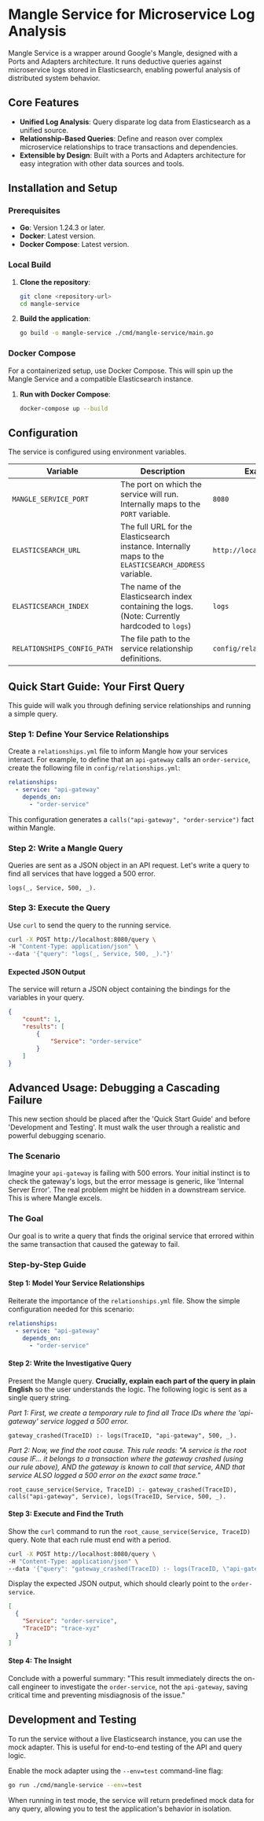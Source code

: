 # Mangle Service for Microservice Log Analysis

Mangle Service is a wrapper around Google's Mangle, designed with a Ports and Adapters architecture. It runs deductive queries against microservice logs stored in Elasticsearch, enabling powerful analysis of distributed system behavior.

## Core Features

*   **Unified Log Analysis**: Query disparate log data from Elasticsearch as a unified source.
*   **Relationship-Based Queries**: Define and reason over complex microservice relationships to trace transactions and dependencies.
*   **Extensible by Design**: Built with a Ports and Adapters architecture for easy integration with other data sources and tools.

## Installation and Setup

### Prerequisites

*   **Go**: Version 1.24.3 or later.
*   **Docker**: Latest version.
*   **Docker Compose**: Latest version.

### Local Build

1.  **Clone the repository**:
    ```bash
    git clone <repository-url>
    cd mangle-service
    ```

2.  **Build the application**:
    ```bash
    go build -o mangle-service ./cmd/mangle-service/main.go
    ```

### Docker Compose

For a containerized setup, use Docker Compose. This will spin up the Mangle Service and a compatible Elasticsearch instance.

1.  **Run with Docker Compose**:
    ```bash
    docker-compose up --build
    ```

## Configuration

The service is configured using environment variables.

| Variable                  | Description                                                                                             | Example                               |
| ------------------------- | ------------------------------------------------------------------------------------------------------- | ------------------------------------- |
| `MANGLE_SERVICE_PORT`     | The port on which the service will run. Internally maps to the `PORT` variable.                         | `8080`                                |
| `ELASTICSEARCH_URL`       | The full URL for the Elasticsearch instance. Internally maps to the `ELASTICSEARCH_ADDRESS` variable.   | `http://localhost:9200`               |
| `ELASTICSEARCH_INDEX`     | The name of the Elasticsearch index containing the logs. (Note: Currently hardcoded to `logs`)            | `logs`                                |
| `RELATIONSHIPS_CONFIG_PATH` | The file path to the service relationship definitions.                                                  | `config/relationships.yml`            |

## Quick Start Guide: Your First Query

This guide will walk you through defining service relationships and running a simple query.

### Step 1: Define Your Service Relationships

Create a `relationships.yml` file to inform Mangle how your services interact. For example, to define that an `api-gateway` calls an `order-service`, create the following file in `config/relationships.yml`:

```yaml
relationships:
  - service: "api-gateway"
    depends_on:
      - "order-service"
```
This configuration generates a `calls("api-gateway", "order-service")` fact within Mangle.

### Step 2: Write a Mangle Query

Queries are sent as a JSON object in an API request. Let's write a query to find all services that have logged a 500 error.

```mangle
logs(_, Service, 500, _).
```

### Step 3: Execute the Query

Use `curl` to send the query to the running service.

```bash
curl -X POST http://localhost:8080/query \
-H "Content-Type: application/json" \
--data '{"query": "logs(_, Service, 500, _)."}'
```

#### Expected JSON Output

The service will return a JSON object containing the bindings for the variables in your query.

```json
{
    "count": 1,
    "results": [
        {
            "Service": "order-service"
        }
    ]
}
```

## Advanced Usage: Debugging a Cascading Failure

This new section should be placed after the 'Quick Start Guide' and before 'Development and Testing'. It must walk the user through a realistic and powerful debugging scenario.

### The Scenario

Imagine your `api-gateway` is failing with 500 errors. Your initial instinct is to check the gateway's logs, but the error message is generic, like 'Internal Server Error'. The real problem might be hidden in a downstream service. This is where Mangle excels.

### The Goal

Our goal is to write a query that finds the original service that errored within the same transaction that caused the gateway to fail.

### Step-by-Step Guide

#### Step 1: Model Your Service Relationships

Reiterate the importance of the `relationships.yml` file. Show the simple configuration needed for this scenario:

```yaml
relationships:
  - service: "api-gateway"
    depends_on:
      - "order-service"
```

#### Step 2: Write the Investigative Query

Present the Mangle query. **Crucially, explain each part of the query in plain English** so the user understands the logic. The following logic is sent as a single query string.

*Part 1: First, we create a temporary rule to find all Trace IDs where the 'api-gateway' service logged a 500 error.*
```mangle
gateway_crashed(TraceID) :- logs(TraceID, "api-gateway", 500, _).
```

*Part 2: Now, we find the root cause. This rule reads: "A service is the root cause IF... it belongs to a transaction where the gateway crashed (using our rule above), AND the gateway is known to call that service, AND that service ALSO logged a 500 error on the exact same trace."*
```mangle
root_cause_service(Service, TraceID) :- gateway_crashed(TraceID), calls("api-gateway", Service), logs(TraceID, Service, 500, _).
```

#### Step 3: Execute and Find the Truth

Show the `curl` command to run the `root_cause_service(Service, TraceID)` query. Note that each rule must end with a period.

```bash
curl -X POST http://localhost:8080/query \
-H "Content-Type: application/json" \
--data '{"query": "gateway_crashed(TraceID) :- logs(TraceID, \"api-gateway\", 500, _). root_cause_service(Service, TraceID) :- gateway_crashed(TraceID), calls(\"api-gateway\", Service), logs(TraceID, Service, 500, _). root_cause_service(Service, TraceID)."}'
```

Display the expected JSON output, which should clearly point to the `order-service`.
```json
[
  {
    "Service": "order-service",
    "TraceID": "trace-xyz"
  }
]
```

#### Step 4: The Insight

Conclude with a powerful summary: "This result immediately directs the on-call engineer to investigate the `order-service`, not the `api-gateway`, saving critical time and preventing misdiagnosis of the issue."

## Development and Testing

To run the service without a live Elasticsearch instance, you can use the mock adapter. This is useful for end-to-end testing of the API and query logic.

Enable the mock adapter using the `--env=test` command-line flag:

```bash
go run ./cmd/mangle-service --env=test
```

When running in test mode, the service will return predefined mock data for any query, allowing you to test the application's behavior in isolation.
